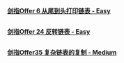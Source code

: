 **[剑指Offer 6 从尾到头打印链表 - Easy](https://leetcode-cn.com/problems/cong-wei-dao-tou-da-yin-lian-biao-lcof/)**

```java
```



**[剑指Offer 24 反转链表 - Easy](https://leetcode-cn.com/problems/fan-zhuan-lian-biao-lcof/)**

```java
```



**[剑指Offer35 复杂链表的复制 - Medium](https://leetcode-cn.com/problems/fu-za-lian-biao-de-fu-zhi-lcof/)**

```java
```

